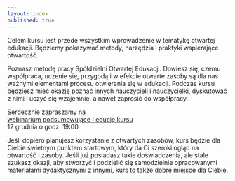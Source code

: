 ```yaml
---
layout: index
published: true
---
```


<div class="front">
<p>Celem kursu jest przede wszystkim wprowadzenie w tematykę otwartej edukacji.
Będziemy pokazywać metody, narzędzia i praktyki wspierające otwartość. 
  </p>
  <p>
    Poznasz metodę pracy Spółdzielni Otwartej Edukacji. Dowiesz się, czemu współpraca, uczenie się, przygodą i w efekcie otwarte zasoby są dla nas ważnymi elementami procesu otwierania się w edukacji. Podczas kursu będziesz mieć okazję poznać innych nauczycieli i nauczycielki, dyskutować z nimi i uczyć się wzajemnie, a nawet zaprosić do współpracy. 
 </p> 
</div>  

<div class="home-intro">
  <p id="intro"> Serdecznie zapraszamy na <br> <a class="content-link" href="https://bit.ly/2RkoVOi">webinarium podsumowujące I educję kursu </a> <br> 12 grudnia o godz. 19:00 </p>
</div>  

<div class="front">
 <p> 
Jeśli dopiero planujesz korzystanie z otwartych zasobów, kurs będzie dla Ciebie świetnym punktem startowym, który da Ci szeroki ogląd na otwartość i zasoby. Jeśli już posiadasz takie doświadczenia, ale stale szukasz okazji, aby stworzyć i podzielić się samodzielnie opracowanymi materiałami dydaktycznymi z innymi, kurs to także dobre miejsce dla Ciebie. 
  </p>  
</div>


